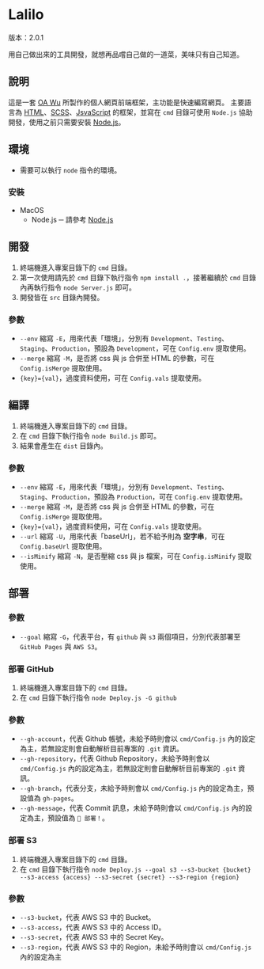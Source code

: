 # Lalilo

版本：2.0.1

用自己做出來的工具開發，就想再品嚐自己做的一道菜，美味只有自己知道。

## 說明

這是一套 [OA Wu](https://www.ioa.tw/) 所製作的個人網頁前端框架，主功能是快速編寫網頁。
主要語言為 [HTML](https://zh.wikipedia.org/zh-tw/HTML)、[SCSS](https://sass-lang.com/guide)、[JsvaScript](https://zh.wikipedia.org/wiki/JavaScript) 的框架，並寫在 `cmd` 目錄可使用 `Node.js` 協助開發，使用之前只需要安裝 [Node.js](https://nodejs.org/)。

## 環境

* 需要可以執行 `node` 指令的環境。

### 安裝

* MacOS
  * Node.js ─ 請參考 [Node.js](https://www.ioa.tw/macOS/Node.js.html)

## 開發

1. 終端機進入專案目錄下的 `cmd` 目錄。
2. 第一次使用請先於 `cmd` 目錄下執行指令 `npm install .`，接著繼續於 `cmd` 目錄內再執行指令 `node Server.js` 即可。
3. 開發皆在 `src` 目錄內開發。

### 參數

* `--env` 縮寫 `-E`，用來代表「環境」，分別有 `Development`、`Testing`、`Staging`、`Production`，預設為 `Development`，可在 `Config.env` 提取使用。
* `--merge` 縮寫 `-M`，是否將 css 與 js 合併至 HTML 的參數，可在 `Config.isMerge` 提取使用。
* `{key}={val}`，過度資料使用，可在 `Config.vals` 提取使用。


## 編譯

1. 終端機進入專案目錄下的 `cmd` 目錄。
2. 在 `cmd` 目錄下執行指令 `node Build.js` 即可。
3. 結果會產生在 `dist` 目錄內。

### 參數

* `--env` 縮寫 `-E`，用來代表「環境」，分別有 `Development`、`Testing`、`Staging`、`Production`，預設為 `Production`，可在 `Config.env` 提取使用。
* `--merge` 縮寫 `-M`，是否將 css 與 js 合併至 HTML 的參數，可在 `Config.isMerge` 提取使用。
* `{key}={val}`，過度資料使用，可在 `Config.vals` 提取使用。
* `--url` 縮寫 `-U`，用來代表「baseUrl」，若不給予則為 **空字串**，可在 `Config.baseUrl` 提取使用。
* `--isMinify` 縮寫 `-N`，是否壓縮 css 與 js 檔案，可在 `Config.isMinify` 提取使用。

## 部署

### 參數

* `--goal` 縮寫 `-G`，代表平台，有 `github` 與 `s3` 兩個項目，分別代表部署至 `GitHub Pages` 與 `AWS S3`。

### 部署 GitHub

1. 終端機進入專案目錄下的 `cmd` 目錄。
2. 在 `cmd` 目錄下執行指令 `node Deploy.js -G github`

### 參數
* `--gh-account`，代表 Github 帳號，未給予時則會以 `cmd/Config.js` 內的設定為主，若無設定則會自動解析目前專案的 `.git` 資訊。
* `--gh-repository`，代表 Github Repository，未給予時則會以 `cmd/Config.js` 內的設定為主，若無設定則會自動解析目前專案的 `.git` 資訊。
* `--gh-branch`，代表分支，未給予時則會以 `cmd/Config.js` 內的設定為主，預設值為 `gh-pages`。
* `--gh-message`，代表 Commit 訊息，未給予時則會以 `cmd/Config.js` 內的設定為主，預設值為 `🚀 部署！`。

### 部署 S3

1. 終端機進入專案目錄下的 `cmd` 目錄。
2. 在 `cmd` 目錄下執行指令 `node Deploy.js --goal s3 --s3-bucket {bucket} --s3-access {access} --s3-secret {secret} --s3-region {region}`

### 參數
* `--s3-bucket`，代表 AWS S3 中的 Bucket。
* `--s3-access`，代表 AWS S3 中的 Access ID。
* `--s3-secret`，代表 AWS S3 中的 Secret Key。
* `--s3-region`，代表 AWS S3 中的 Region，未給予時則會以 `cmd/Config.js` 內的設定為主

